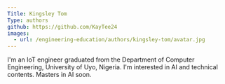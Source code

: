 ```yaml
---
Title: Kingsley Tom
Type: authors
github: https://github.com/KayTee24
images:
  - url: /engineering-education/authors/kingsley-tom/avatar.jpg 
---
```

I'm an IoT engineer graduated from the Department of Computer Engineering, University of Uyo, Nigeria. I'm interested in AI and technical contents. Masters in AI soon.
